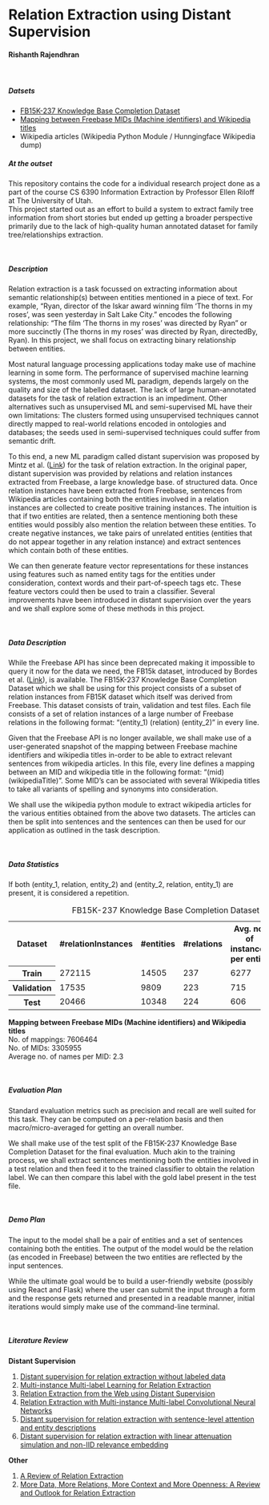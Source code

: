 <h1>
    Relation Extraction using Distant Supervision 
</h1>
<h4>
    Rishanth Rajendhran
</h4>
<br/>

<h5>
    Datsets
</h5>
<p>
    <ul>
        <li>
            <a href="https://www.microsoft.com/en-us/download/details.aspx?id=52312">
                FB15K-237 Knowledge Base Completion Dataset
            </a>
        </li>
        <li>
            <a href="https://github.com/xiaoling/figer/issues/6">
                Mapping between Freebase MIDs (Machine identifiers) and Wikipedia titles
            </a>
        </li>
        <li>
            Wikipedia articles (Wikipedia Python Module / Hunngingface Wikipedia dump)
        </li>
    </ul>
</p>

<h5>
    At the outset
</h5>
<p>
    This repository contains the code for a individual research project done as a part of the course
    CS 6390 Information Extraction by Professor Ellen Riloff at The University of Utah. 
    <br/>
    This project started out as an effort to build a system to extract family tree information from short stories but ended up getting a broader perspective primarily due to the lack of high-quality human annotated dataset for family tree/relationships extraction.
</p>
<br/>

<h5>
    Description
</h5>
<p>
    Relation extraction is a task focussed on extracting information about semantic relationship(s) between entities mentioned in a piece of text. For example, “Ryan, director of the Iskar award winning film ‘The thorns in my roses’, was seen yesterday in Salt Lake City.” encodes the following relationship: “The film ‘The thorns in my roses’ was directed by Ryan” or more succinctly (The thorns in my roses’ was directed by Ryan, directedBy, Ryan). In this project, we shall focus on extracting binary relationship between entities.
</p>
<p>
    Most natural language processing applications today make use of machine learning in some form. The performance of supervised machine learning systems, the most commonly used ML paradigm, depends largely on the quality and size of the labelled dataset. The lack of large human-annotated datasets for the task of relation extraction is an impediment. Other alternatives such as unsupervised ML and semi-supervised ML have their own limitations: The clusters formed using unsupervised techniques cannot directly mapped to real-world relations encoded in ontologies and databases; the seeds used in semi-supervised techniques could suffer from semantic drift. 
</p>
<p>
    To this end, a new ML paradigm called distant supervision was proposed by Mintz et al. (<a href="https://web.stanford.edu/~jurafsky/mintz.pdf">Link</a>) for the task of relation extraction. In the original paper, distant supervision was provided by relations and relation instances extracted from Freebase, a large knowledge base. of structured data. Once relation instances have been extracted from Freebase, sentences from Wikipedia articles containing both the entities involved in a relation instances are collected to create positive training instances. The intuition is that if two entities are related, then a sentence mentioning both these entities would possibly also mention the relation between these entities. To create negative instances, we take pairs of unrelated entities (entities that do not appear together in any relation instance) and extract sentences which contain both of these entities. 
</p>
<p>
    We can then generate feature vector representations for these instances using features such as named entity tags for the entities under consideration, context words and their part-of-speech tags etc. These feature vectors could then be used to train a classifier. Several improvements have been introduced in distant supervision over the years and we shall explore some of these methods in this project.
</p>
<br/>

<h5>
    Data Description
</h5>
<p>
    While the Freebase API has since been deprecated making it impossible to query it now for the data we need, the FB15k dataset, introduced by Bordes et al. (<a href="https://proceedings.neurips.cc/paper/2013/file/1cecc7a77928ca8133fa24680a88d2f9-Paper.pdf">Link</a>), is available. The FB15K-237 Knowledge Base Completion Dataset which we shall be using for this project consists of a subset of relation instances from FB15K dataset which itself was derived from Freebase. This dataset consists of train, validation and test files. Each file consists of a set of relation instances of a large number of Freebase relations in the following format: “(entity_1) (relation) (entity_2)” in every line. 
</p>
<p>
    Given that the Freebase API is no longer available, we shall make use of a user-generated snapshot of the mapping between Freebase machine identifiers and wikipedia titles in-order to be able to extract relevant sentences from wikipedia articles. In this file, every line defines a mapping between an MID and wikipedia title in the following format: “(mid) (wikipediaTitle)”. Some MID’s can be associated with several Wikipedia titles to take all variants of spelling and synonyms into consideration. 
</p>
<p>
    We shall use the wikipedia python module to extract wikipedia articles for the various entities obtained from the above two datasets. The articles can then be split into sentences and the sentences can then be used for our application as outlined in the task description.
</p>
<br/>

<h5>
    Data Statistics
</h5>
<p>
    <table>
        <caption>
            FB15K-237 Knowledge Base Completion Dataset
        </caption>
        <tr>
            <th>
                Dataset
            </th>
            <th>
                #relationInstances
            </th>
            <th>
                #entities
            </th>
            <th>
                #relations
            </th>
            <th>
                Avg. no. of instances per entity
            </th>
            <th>
                % of repetitions
            </th>
        </tr>
        <tr>
            <th>
                Train
            </th>
            <td>
                272115
            </td>
            <td>
                14505
            </td>
            <td>
                237
            </td>
            <td>
                6277
            </td>
            <td>
                6.24
            </td>
        </tr>
        <tr>
            <th>
                Validation
            </th>
            <td>
                17535
            </td>
            <td>
                9809
            </td>
            <td>
                223
            </td>
            <td>
                715
            </td>
            <td>
                0.56
            </td>
        </tr>
        <tr>
            <th>
                Test
            </th>
            <td>
                20466
            </td>
            <td>
                10348
            </td>
            <td>
                224
            </td>
            <td>
                606
            </td>
            <td>
                0.72
            </td>
        </tr>
        <footer>
            If both (entity_1, relation, entity_2) and (entity_2, relation, entity_1) are present, it is considered a repetition.
        </footer>
    </table>
</p>
<p>
    <b>
        Mapping between Freebase MIDs (Machine identifiers) and Wikipedia titles
    </b>
    <br/>
    No. of mappings: 7606464
    <br/>
    No. of MIDs: 3305955
    <br/>
    Average no. of names per MID: 2.3
    <br/>
</p>
<br/>

<h5>
    Evaluation Plan
</h5>
<p>
    Standard evaluation metrics such as precision and recall are well suited for this task. They can be computed on a per-relation basis and then macro/micro-averaged for getting an overall number. 
</p>
<p>
    We shall make use of the test split of the FB15K-237 Knowledge Base Completion Dataset for the final evaluation. Much akin to the training process, we shall extract sentences mentioning both the entities involved in a test relation and then feed it to the trained classifier to obtain the relation label. We can then compare this label with the gold label present in the test file.
</p>
<br/>

<h5>
    Demo Plan
</h5>
<p>
    The input to the model shall be a pair of entities and a set of sentences containing both the entities. The output of the model would be the relation (as encoded in Freebase) between the two entities are reflected by the input sentences.
</p>
<p> 
    While the ultimate goal would be to build a user-friendly website (possibly using React and Flask) where the user can submit the input through a form and the response gets returned and presented in a readable manner, initial iterations would simply make use of the command-line terminal.
</p>
<br/>

<h5>
    Literature Review
</h5>
<p>
    <b>
        Distant Supervision
    </b>
    <ol>
        <li>
            <a href="https://dl.acm.org/doi/10.5555/1690219.16902872">
                Distant supervision for relation extraction without labeled data
            </a>
        </li>
        <li>
            <a href="https://aclanthology.org/D12-1042/">
                Multi-instance Multi-label Learning for Relation Extraction
            </a>
        </li>
        <li>
            <a href="https://www.semantic-web-journal.net/content/relation-extraction-web-using-distant-supervision">
                Relation Extraction from the Web using Distant Supervision
            </a>
        </li>
        <li>
            <a href="https://aclanthology.org/C16-1139/">
                Relation Extraction with Multi-instance Multi-label Convolutional Neural Networks
            </a>
        </li>
        <li>
            <a href="https://dl.acm.org/doi/10.5555/3298483.3298679">
                Distant supervision for relation extraction with sentence-level attention and entity descriptions
            </a>
        </li>
        <li>
            <a href="https://dl.acm.org/doi/10.1609/aaai.v33i01.33017418">
                Distant supervision for relation extraction with linear attenuation simulation and non-IID relevance embedding
            </a>
        </li>
    </ol>
    <b>
        Other
    </b>
    <ol>
        <li>
            <a href="https://www.researchgate.net/publication/265006408_A_Review_of_Relation_Extraction">
                A Review of Relation Extraction
            </a>
        </li>
        <li>
            <a href="https://aclanthology.org/2020.aacl-main.75/">
                More Data, More Relations, More Context and More Openness: A Review and Outlook for Relation Extraction
            </a>
        </li>
    </ol>
</p>